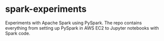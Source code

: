 # spark-experiments
Experiments with Apache Spark using PySpark. The repo contains everything from setting up PySpark in AWS EC2 to Jupyter notebooks with Spark code.
